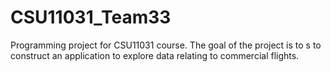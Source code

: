 # CSU11031_Team33
Programming project for CSU11031 course. The goal of the project is to s to construct an application to explore data relating to commercial flights.
